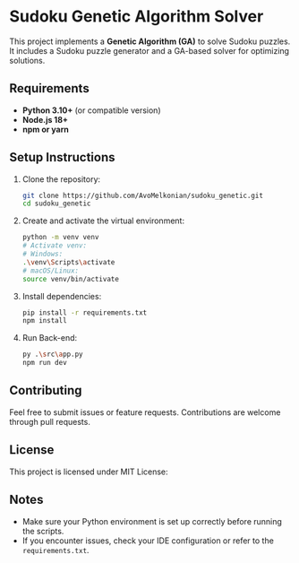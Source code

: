 # Sudoku Genetic Algorithm Solver

This project implements a **Genetic Algorithm (GA)** to solve Sudoku puzzles. It includes a Sudoku puzzle generator and a GA-based solver for optimizing solutions.

## Requirements

- **Python 3.10+** (or compatible version)
- **Node.js 18+**
- **npm or yarn**

## Setup Instructions

1. Clone the repository:

   ```bash
   git clone https://github.com/AvoMelkonian/sudoku_genetic.git
   cd sudoku_genetic
   ```

2. Create and activate the virtual environment:

   ```bash
   python -m venv venv
   # Activate venv:
   # Windows:
   .\venv\Scripts\activate
   # macOS/Linux:
   source venv/bin/activate
   ```

3. Install dependencies:

   ```bash
   pip install -r requirements.txt
   npm install
   ```

4. Run Back-end:

   ```bash
   py .\src\app.py
   npm run dev
   ```

## Contributing

Feel free to submit issues or feature requests. Contributions are welcome through pull requests.

## License

This project is licensed under MIT License:

## Notes

- Make sure your Python environment is set up correctly before running the scripts.
- If you encounter issues, check your IDE configuration or refer to the `requirements.txt`.

